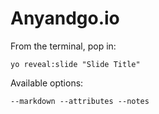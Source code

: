 
# Anyandgo.io

From the terminal, pop in:

  ```yo reveal:slide "Slide Title"```

Available options:

 ```--markdown --attributes --notes```
